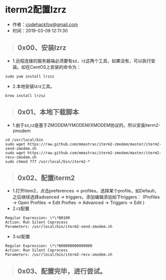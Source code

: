 # iterm2配置lzrz

- 作者：codehackfox@gmail.com
- 时间：2019-03-09 12:11:30


>## 0x00、安装lzrz

- 1.远程连接的服务器端必须要有sz、rz这两个工具，如果没有，可以执行安装。如在CentOS上安装的命令为：
```
sudo yum install lrzsz
```
- 2.本地安装lzrz工具。

```
brew install lrzsz
```

>## 0x01、本地下载脚本

- 1.由于sz,rz是基于ZMODEM/YMODEM/XMODEM协议的，所以安装iterm2-zmodem
```
cd /usr/local/bin
sudo wget https://raw.github.com/mmastrac/iterm2-zmodem/master/iterm2-send-zmodem.sh
sudo wget https://raw.github.com/mmastrac/iterm2-zmodem/master/iterm2-recv-zmodem.sh
sudo chmod 777 /usr/local/bin/iterm2-*
```

>## 0x02、配置iterm2

- 1.打开Item2，点击preferences → profiles，选择某个profile，如Default，之后继续选择advanced → triggers，添加编辑添加如下triggers：
(Profiles -> Open Profiles -> Edit Profies -> Advanced -> Triggers -> Edit )
- 2.rz配置
```
Regular Expression: \*\*B0100
Action: Run Silent Coprocess
Parameters: /usr/local/bin/iterm2-send-zmodem.sh

```
- 3.sz配置
```
Regular Expression: \*\*B00000000000000
Action: Run Silent Coprocess
Parameters: /usr/local/bin/iterm2-recv-zmodem.sh
```

>## 0x03、配置完毕，进行尝试。